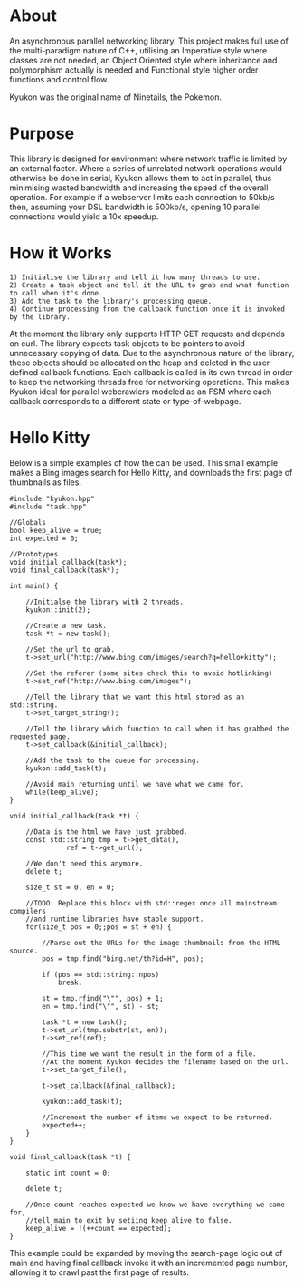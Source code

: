 About 
======

An asynchronous parallel networking library. This project makes full use of the multi-paradigm nature of C++, utilising an Imperative style where classes are not needed, an Object Oriented style where inheritance and polymorphism actually is needed and Functional style higher order functions and control flow. 

Kyukon was the original name of Ninetails, the Pokemon.

Purpose
======

This library is designed for environment where network traffic is limited by an external factor. Where a series of unrelated network operations would otherwise be done in serial, Kyukon allows them to act in parallel, thus minimising wasted bandwidth and increasing the speed of the overall operation. For example if a webserver limits each connection to 50kb/s then, assuming your DSL bandwidth is 500kb/s, opening 10 parallel connections would yield a 10x speedup.

How it Works
======

	1) Initialise the library and tell it how many threads to use.
	2) Create a task object and tell it the URL to grab and what function to call when it's done.
	3) Add the task to the library's processing queue.
	4) Continue processing from the callback function once it is invoked by the library.

At the moment the library only supports HTTP GET requests and depends on curl.
The library expects task objects to be pointers to avoid unnecessary copying of data. Due to the asynchronous nature of the library, these objects should be allocated on the heap and deleted in the user defined callback functions. 
Each callback is called in its own thread in order to keep the networking threads free for networking operations.
This makes Kyukon ideal for parallel webcrawlers modeled as an FSM where each callback corresponds to a different state or type-of-webpage.

Hello Kitty
======

Below is a simple examples of how the can be used. This small example makes a Bing images search for Hello Kitty, and downloads the first page of thumbnails as files.

	#include "kyukon.hpp"
	#include "task.hpp"

	//Globals
	bool keep_alive = true;
	int expected = 0;

	//Prototypes
	void initial_callback(task*);
	void final_callback(task*);

	int main() {

		//Initialse the library with 2 threads.
		kyukon::init(2);

		//Create a new task.
		task *t = new task();

		//Set the url to grab.
		t->set_url("http://www.bing.com/images/search?q=hello+kitty");

		//Set the referer (some sites check this to avoid hotlinking)
		t->set_ref("http://www.bing.com/images");

		//Tell the library that we want this html stored as an std::string.
		t->set_target_string();

		//Tell the library which function to call when it has grabbed the requested page.
		t->set_callback(&initial_callback);

		//Add the task to the queue for processing.
		kyukon::add_task(t);

		//Avoid main returning until we have what we came for.
		while(keep_alive);
	}

	void initial_callback(task *t) {

		//Data is the html we have just grabbed.
		const std::string tmp = t->get_data(),
				  ref = t->get_url();

		//We don't need this anymore.
		delete t;

		size_t st = 0, en = 0;

		//TODO: Replace this block with std::regex once all mainstream compilers 
		//and runtime libraries have stable support.
		for(size_t pos = 0;;pos = st + en) {

			//Parse out the URLs for the image thumbnails from the HTML source.
			pos = tmp.find("bing.net/th?id=H", pos);

			if (pos == std::string::npos)
				break;

			st = tmp.rfind("\"", pos) + 1;
			en = tmp.find("\"", st) - st;

			task *t = new task();
			t->set_url(tmp.substr(st, en));
			t->set_ref(ref);

			//This time we want the result in the form of a file.
			//At the moment Kyukon decides the filename based on the url.
			t->set_target_file();

			t->set_callback(&final_callback);

			kyukon::add_task(t);

			//Increment the number of items we expect to be returned.
			expected++;
		}
	}

	void final_callback(task *t) {

		static int count = 0;

		delete t;

		//Once count reaches expected we know we have everything we came for,
		//tell main to exit by setiing keep_alive to false.
		keep_alive = !(++count == expected);	
	}

This example could be expanded by moving the search-page logic out of main and having final callback invoke it with an incremented page number, allowing it to crawl past the first page of results.
